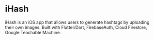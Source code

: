 # iHash

iHash is an iOS app that allows users to generate hashtags by uploading their own images.
Built with Flutter/Dart, FirebaseAuth, Cloud Firestore, Google Teachable Machine.
